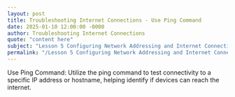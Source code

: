 ```yaml
---
layout: post
title: Troubleshooting Internet Connections - Use Ping Command
date: 2025-01-10 12:00:00 -0000
author: Troubleshooting Internet Connections
quote: "content here"
subject: "Lesson 5 Configuring Network Addressing and Internet Connections"
permalink: "/Lesson 5 Configuring Network Addressing and Internet Connections/Troubleshooting Internet Connections/Troubleshooting Internet Connections - Use Ping Command"
---
```


Use Ping Command: Utilize the ping command to test connectivity to a specific IP address or hostname, helping identify if devices can reach the internet.
